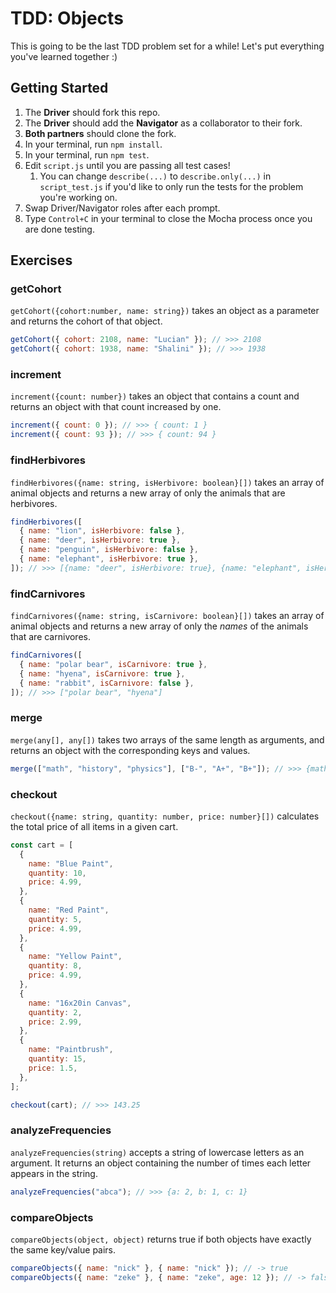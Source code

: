 # TDD: Objects

This is going to be the last TDD problem set for a while! Let's put everything you've learned together :)

## Getting Started

1. The **Driver** should fork this repo.
2. The **Driver** should add the **Navigator** as a collaborator to their fork.
3. **Both partners** should clone the fork.
4. In your terminal, run `npm install`.
5. In your terminal, run `npm test`.
6. Edit `script.js` until you are passing all test cases!
   1. You can change `describe(...)` to `describe.only(...)` in `script_test.js` if you'd like to only run the tests for the problem you're working on.
7. Swap Driver/Navigator roles after each prompt.
8. Type `Control+C` in your terminal to close the Mocha process once you are done testing.

## Exercises

### getCohort

`getCohort({cohort:number, name: string})` takes an object as a parameter and returns the cohort of that object.

```js
getCohort({ cohort: 2108, name: "Lucian" }); // >>> 2108
getCohort({ cohort: 1938, name: "Shalini" }); // >>> 1938
```

### increment

`increment({count: number})` takes an object that contains a count and returns an object with that count increased by one.

```js
increment({ count: 0 }); // >>> { count: 1 }
increment({ count: 93 }); // >>> { count: 94 }
```

### findHerbivores

`findHerbivores({name: string, isHerbivore: boolean}[])` takes an array of animal objects and returns a new array of only the animals that are herbivores.

```js
findHerbivores([
  { name: "lion", isHerbivore: false },
  { name: "deer", isHerbivore: true },
  { name: "penguin", isHerbivore: false },
  { name: "elephant", isHerbivore: true },
]); // >>> [{name: "deer", isHerbivore: true}, {name: "elephant", isHerbivore: true}]
```

### findCarnivores

`findCarnivores({name: string, isCarnivore: boolean}[])` takes an array of animal objects and returns a new array of only the _names_ of the animals that are carnivores.

```js
findCarnivores([
  { name: "polar bear", isCarnivore: true },
  { name: "hyena", isCarnivore: true },
  { name: "rabbit", isCarnivore: false },
]); // >>> ["polar bear", "hyena"]
```

### merge

`merge(any[], any[])` takes two arrays of the same length as arguments, and returns an object with the corresponding keys and values.

```js
merge(["math", "history", "physics"], ["B-", "A+", "B+"]); // >>> {math: "B-", history: "A+", physics: "B+"}
```

### checkout

`checkout({name: string, quantity: number, price: number}[])` calculates the total price of all items in a given cart.

```js
const cart = [
  {
    name: "Blue Paint",
    quantity: 10,
    price: 4.99,
  },
  {
    name: "Red Paint",
    quantity: 5,
    price: 4.99,
  },
  {
    name: "Yellow Paint",
    quantity: 8,
    price: 4.99,
  },
  {
    name: "16x20in Canvas",
    quantity: 2,
    price: 2.99,
  },
  {
    name: "Paintbrush",
    quantity: 15,
    price: 1.5,
  },
];

checkout(cart); // >>> 143.25
```

### analyzeFrequencies

`analyzeFrequencies(string)` accepts a string of lowercase letters as an argument. It returns an object containing the number of times each letter appears in the string.

```js
analyzeFrequencies("abca"); // >>> {a: 2, b: 1, c: 1}
```

### compareObjects

`compareObjects(object, object)` returns true if both objects have exactly the same key/value pairs.

```js
compareObjects({ name: "nick" }, { name: "nick" }); // -> true
compareObjects({ name: "zeke" }, { name: "zeke", age: 12 }); // -> false
```
